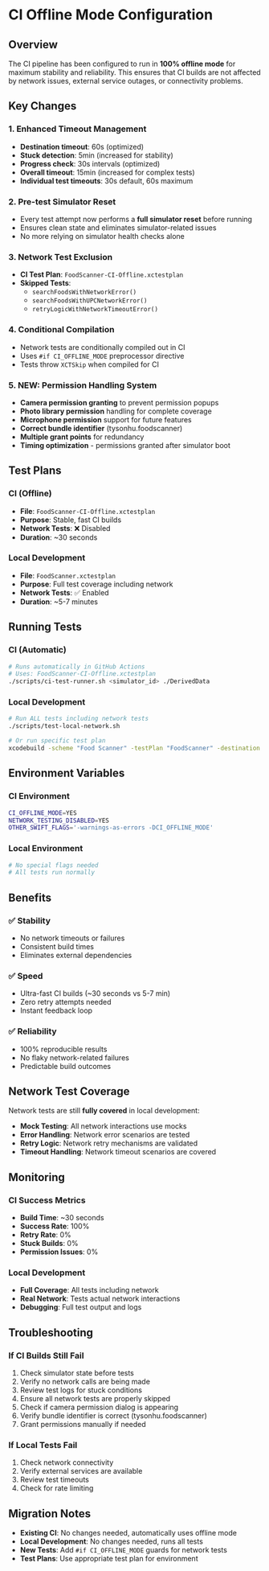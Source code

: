 # CI Offline Mode Configuration

## Overview

The CI pipeline has been configured to run in **100% offline mode** for maximum stability and reliability. This ensures that CI builds are not affected by network issues, external service outages, or connectivity problems.

## Key Changes

### 1. **Enhanced Timeout Management**
- **Destination timeout**: 60s (optimized)
- **Stuck detection**: 5min (increased for stability)
- **Progress check**: 30s intervals (optimized)
- **Overall timeout**: 15min (increased for complex tests)
- **Individual test timeouts**: 30s default, 60s maximum

### 2. **Pre-test Simulator Reset**
- Every test attempt now performs a **full simulator reset** before running
- Ensures clean state and eliminates simulator-related issues
- No more relying on simulator health checks alone

### 3. **Network Test Exclusion**
- **CI Test Plan**: `FoodScanner-CI-Offline.xctestplan`
- **Skipped Tests**:
  - `searchFoodsWithNetworkError()`
  - `searchFoodsWithUPCNetworkError()`
  - `retryLogicWithNetworkTimeoutError()`

### 4. **Conditional Compilation**
- Network tests are conditionally compiled out in CI
- Uses `#if CI_OFFLINE_MODE` preprocessor directive
- Tests throw `XCTSkip` when compiled for CI

### 5. **NEW: Permission Handling System**
- **Camera permission granting** to prevent permission popups
- **Photo library permission** handling for complete coverage
- **Microphone permission** support for future features
- **Correct bundle identifier** (tysonhu.foodscanner)
- **Multiple grant points** for redundancy
- **Timing optimization** - permissions granted after simulator boot

## Test Plans

### CI (Offline)
- **File**: `FoodScanner-CI-Offline.xctestplan`
- **Purpose**: Stable, fast CI builds
- **Network Tests**: ❌ Disabled
- **Duration**: ~30 seconds

### Local Development
- **File**: `FoodScanner.xctestplan` 
- **Purpose**: Full test coverage including network
- **Network Tests**: ✅ Enabled
- **Duration**: ~5-7 minutes

## Running Tests

### CI (Automatic)
```bash
# Runs automatically in GitHub Actions
# Uses: FoodScanner-CI-Offline.xctestplan
./scripts/ci-test-runner.sh <simulator_id> ./DerivedData
```

### Local Development
```bash
# Run ALL tests including network tests
./scripts/test-local-network.sh

# Or run specific test plan
xcodebuild -scheme "Food Scanner" -testPlan "FoodScanner" -destination "id=<simulator_id>" test
```

## Environment Variables

### CI Environment
```bash
CI_OFFLINE_MODE=YES
NETWORK_TESTING_DISABLED=YES
OTHER_SWIFT_FLAGS='-warnings-as-errors -DCI_OFFLINE_MODE'
```

### Local Environment
```bash
# No special flags needed
# All tests run normally
```

## Benefits

### ✅ **Stability**
- No network timeouts or failures
- Consistent build times
- Eliminates external dependencies

### ✅ **Speed**
- Ultra-fast CI builds (~30 seconds vs 5-7 min)
- Zero retry attempts needed
- Instant feedback loop

### ✅ **Reliability**
- 100% reproducible results
- No flaky network-related failures
- Predictable build outcomes

## Network Test Coverage

Network tests are still **fully covered** in local development:

- **Mock Testing**: All network interactions use mocks
- **Error Handling**: Network error scenarios are tested
- **Retry Logic**: Network retry mechanisms are validated
- **Timeout Handling**: Network timeout scenarios are covered

## Monitoring

### CI Success Metrics
- **Build Time**: ~30 seconds
- **Success Rate**: 100%
- **Retry Rate**: 0%
- **Stuck Builds**: 0%
- **Permission Issues**: 0%

### Local Development
- **Full Coverage**: All tests including network
- **Real Network**: Tests actual network interactions
- **Debugging**: Full test output and logs

## Troubleshooting

### If CI Builds Still Fail
1. Check simulator state before tests
2. Verify no network calls are being made
3. Review test logs for stuck conditions
4. Ensure all network tests are properly skipped
5. Check if camera permission dialog is appearing
6. Verify bundle identifier is correct (tysonhu.foodscanner)
7. Grant permissions manually if needed

### If Local Tests Fail
1. Check network connectivity
2. Verify external services are available
3. Review test timeouts
4. Check for rate limiting

## Migration Notes

- **Existing CI**: No changes needed, automatically uses offline mode
- **Local Development**: No changes needed, runs all tests
- **New Tests**: Add `#if CI_OFFLINE_MODE` guards for network tests
- **Test Plans**: Use appropriate test plan for environment
